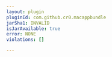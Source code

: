 ```yaml
---
layout: plugin
pluginId: com.github.cr0.macappbundle
jarSha1: INVALID
isJarAvailable: true
error: NONE
violations: []

---
```

